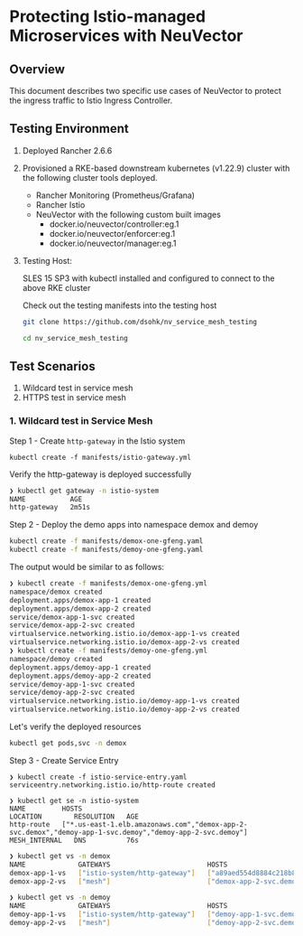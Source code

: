 # Protecting Istio-managed Microservices with NeuVector



## Overview

This document describes two specific use cases of NeuVector to protect the ingress traffic to Istio Ingress Controller.



## Testing Environment

1. Deployed Rancher 2.6.6

2. Provisioned a RKE-based downstream kubernetes (v1.22.9) cluster with the following cluster tools deployed.

   * Rancher Monitoring (Prometheus/Grafana)
   * Rancher Istio
   * NeuVector with the following custom built images
     * docker.io/neuvector/controller:eg.1
     * docker.io/neuvector/enforcer:eg.1
     * docker.io/neuvector/manager:eg.1

3. Testing Host:

   SLES 15 SP3 with kubectl installed and configured to connect to the above RKE cluster

   Check out the testing manifests into the testing host

   ```bash
   git clone https://github.com/dsohk/nv_service_mesh_testing
   
   cd nv_service_mesh_testing
   ```

   



## Test Scenarios

1. Wildcard test in service mesh
2. HTTPS test in service mesh



### 1. Wildcard test in Service Mesh 



Step 1 - Create `http-gateway` in the Istio system

```
kubectl create -f manifests/istio-gateway.yml
```

Verify the http-gateway is deployed successfully

```bash
❯ kubectl get gateway -n istio-system
NAME           AGE
http-gateway   2m51s
```





Step 2 - Deploy the demo apps into namespace demox and demoy

```bash
kubectl create -f manifests/demox-one-gfeng.yaml
kubectl create -f manifests/demoy-one-gfeng.yaml
```

The output would be similar to as follows:

```bash
❯ kubectl create -f manifests/demox-one-gfeng.yml
namespace/demox created
deployment.apps/demox-app-1 created
deployment.apps/demox-app-2 created
service/demox-app-1-svc created
service/demox-app-2-svc created
virtualservice.networking.istio.io/demox-app-1-vs created
virtualservice.networking.istio.io/demox-app-2-vs created
❯ kubectl create -f manifests/demoy-one-gfeng.yml
namespace/demoy created
deployment.apps/demoy-app-1 created
deployment.apps/demoy-app-2 created
service/demoy-app-1-svc created
service/demoy-app-2-svc created
virtualservice.networking.istio.io/demoy-app-1-vs created
virtualservice.networking.istio.io/demoy-app-2-vs created
```

Let's verify the deployed resources

```bash
kubectl get pods,svc -n demox
```





Step 3 - Create Service Entry



```
❯ kubectl create -f istio-service-entry.yaml
serviceentry.networking.istio.io/http-route created

❯ kubectl get se -n istio-system
NAME         HOSTS                                                                                                       LOCATION        RESOLUTION   AGE
http-route   ["*.us-east-1.elb.amazonaws.com","demox-app-2-svc.demox","demoy-app-1-svc.demoy","demoy-app-2-svc.demoy"]   MESH_INTERNAL   DNS          76s
```



```bash
❯ kubectl get vs -n demox
NAME             GATEWAYS                        HOSTS                                                                         AGE
demox-app-1-vs   ["istio-system/http-gateway"]   ["a89aed554d8884c218b83a834a0787cb-1414116015.us-east-1.elb.amazonaws.com"]   9m11s
demox-app-2-vs   ["mesh"]                        ["demox-app-2-svc.demox"]
```



```bash
❯ kubectl get vs -n demoy
NAME             GATEWAYS                        HOSTS                       AGE
demoy-app-1-vs   ["istio-system/http-gateway"]   ["demoy-app-1-svc.demoy"]   8m42s
demoy-app-2-vs   ["mesh"]                        ["demoy-app-2-svc.demoy"]   8m42s
```



